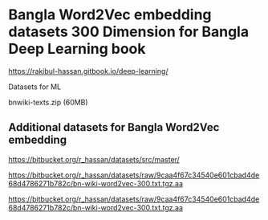 # Bangla Word2Vec embedding datasets 300 Dimension for Bangla Deep Learning book
https://rakibul-hassan.gitbook.io/deep-learning/

Datasets for ML

bnwiki-texts.zip (60MB)

## Additional datasets for Bangla Word2Vec embedding
https://bitbucket.org/r_hassan/datasets/src/master/

https://bitbucket.org/r_hassan/datasets/raw/9caa4f67c34540e601cbad4de68d4786271b782c/bn-wiki-word2vec-300.txt.tgz.aa

https://bitbucket.org/r_hassan/datasets/raw/9caa4f67c34540e601cbad4de68d4786271b782c/bn-wiki-word2vec-300.txt.tgz.aa
